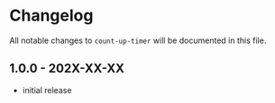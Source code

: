 # Changelog

All notable changes to `count-up-timer` will be documented in this file.

## 1.0.0 - 202X-XX-XX

- initial release
